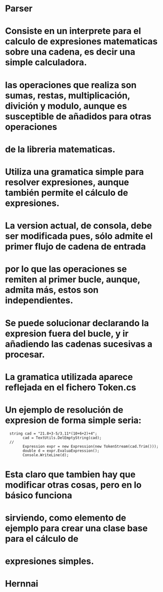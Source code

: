 # Parser
# Consiste en un interprete para el calculo de expresiones matematicas sobre una cadena, es decir una simple calculadora.
# las operaciones que realiza son sumas, restas, multiplicación, divición y modulo, aunque es susceptible de añadidos para otras operaciones
# de la libreria matematicas.
# Utiliza una gramatica simple para resolver expresiones, aunque también permite el cálculo de expresiones.
# La version actual, de consola, debe ser modificada pues, sólo admite el primer flujo de cadena de entrada
# por lo que las operaciones se remiten al primer bucle, aunque, admita más, estos son independientes.
# Se puede solucionar declarando la expresion fuera del bucle, y ir añadiendo las cadenas sucesivas a procesar.

# La gramatica utilizada aparece reflejada en el fichero Token.cs
# Un ejemplo de resolución de expresion de forma simple seria:

      string cad = "21.8+3-5/3.11*(10+6+2)+4";
			cad = TextUtils.DelEmptyString(cad);
      //
			Expression expr = new Expression(new TokenStream(cad.Trim()));
			double d = expr.EvaluaExpression();
			Console.WriteLine(d);

# Esta claro que tambien hay que modificar otras cosas, pero en lo básico funciona
# sirviendo, como elemento de ejemplo para crear una clase base para el cálculo de
# expresiones simples.


# Hernnai

